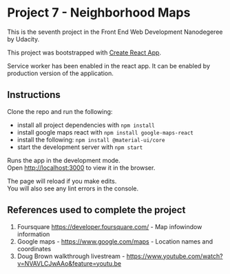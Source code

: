 # Project 7 - Neighborhood Maps

This is the seventh project in the Front End Web Development Nanodegeree by Udacity.

This project was bootstrapped with [Create React App](https://github.com/facebook/create-react-app).

Service worker has been enabled in the react app.  It can be enabled by production version of the application.

## Instructions

Clone the repo and run the following:
* install all project dependencies with `npm install`
* install google maps react with `npm install google-maps-react`
* install the following:  `npm install @material-ui/core`
* start the development server with `npm start`

Runs the app in the development mode.<br>
Open [http://localhost:3000](http://localhost:3000) to view it in the browser.

The page will reload if you make edits.<br>
You will also see any lint errors in the console.


## References used to complete the project

1. Foursquare https://developer.foursquare.com/ - Map infowindow information
2. Google maps - https://www.google.com/maps - Location names and coordinates
2. Doug Brown walkthrough livestream - https://www.youtube.com/watch?v=NVAVLCJwAAo&feature=youtu.be
